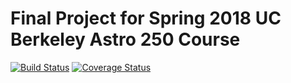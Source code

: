# Final Project for Spring 2018 UC Berkeley Astro 250 Course
[![Build Status](https://travis-ci.org/benstahl92/python-ay250-homeworks.svg?branch=master)](https://travis-ci.org/benstahl92/python-ay250-homeworks) [![Coverage Status](https://coveralls.io/repos/github/benstahl92/python-ay250-homeworks/badge.svg?branch=master)](https://coveralls.io/github/benstahl92/python-ay250-homeworks?branch=master)
